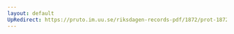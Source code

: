 ```yaml
---
layout: default
UpRedirect: https://pruto.im.uu.se/riksdagen-records-pdf/1872/prot-1872--ak--506/prot-1872--ak--506_017.pdf
---
```


